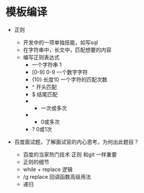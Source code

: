 # 模板编译

- 正则
  - 开发中的一项单独技能，如写sql
  - 在字符串中，长文中，匹配想要的内容
  - 编写正则表达式
    - 一个字符串 1 
    - [0-9] 0-9 一个数字字符
    - {10} 长度10  一个字符的匹配次数
    - ^ 开头匹配
    - $ 结尾匹配
    - + 一次或多次
    - * 0或多次
    - ? 0或1次

- 百度面试题，了解面试官的内心思考，为何出此题目？
   - 百度的当家热门技术 正则 和git 一样重要
   - 正则的细节
   - while + replace 逻辑
   - /g replace 回调函数高级用法
   - 递归